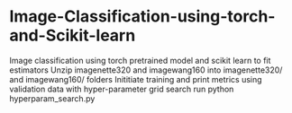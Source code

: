 # Image-Classification-using-torch-and-Scikit-learn
Image classification using torch pretrained model and scikit learn to fit estimators
Unzip imagenette320 and imagewang160 into imagenette320/ and imagewang160/ folders
Inititiate training and print metrics using validation data with hyper-parameter grid search run python hyperparam_search.py
